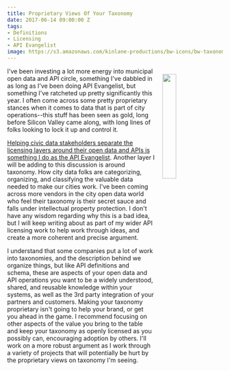 ```yaml
---
title: Proprietary Views Of Your Taxonomy
date: 2017-06-14 09:00:00 Z
tags:
- Definitions
- Licensing
- API Evangelist
image: https://s3.amazonaws.com/kinlane-productions/bw-icons/bw-taxonomy.png
---
```


<p><img src="https://s3.amazonaws.com/kinlane-productions/bw-icons/bw-taxonomy.png" align="right" width="25%" style="padding: 15px" /></p>I've been investing a lot more energy into municipal open data and API circle, something I've dabbled in as long as I've been doing API Evangelist, but something I've ratcheted up pretty significantly this year. I often come across some pretty proprietary stances when it comes to data that is part of city operations--this stuff has been seen as gold, long before Silicon Valley came along, with long lines of folks looking to lock it up and control it.

[Helping civic data stakeholders separate the licensing layers around their open data and APIs is something I do as the API Evangelist](http://apievangelist.com/2017/04/24/separating-the-licensing-layers-of-your-valuable-data-using-apis/). Another layer I will be adding to this discussion is around taxonomy. How city data folks are categorizing, organizing, and classifying the valuable data needed to make our cities work. I've been coming across more vendors in the city open data world who feel their taxonomy is their secret sauce and falls under intellectual property protection. I don't have any wisdom regarding why this is a bad idea, but I will keep writing about as part of my wider API licensing work to help work through ideas, and create a more coherent and precise argument.

I understand that some companies put a lot of work into taxonomies, and the description behind we organize things, but like API definitions and schema, these are aspects of your open data and API operations you want to be a widely understood, shared, and reusable knowledge within your systems, as well as the 3rd party integration of your partners and customers. Making your taxonomy proprietary isn't going to help your brand, or get you ahead in the game. I recommend focusing on other aspects of the value you bring to the table and keep your taxonomy as openly licensed as you possibly can, encouraging adoption by others. I'll work on a more robust argument as I work through a variety of projects that will potentially be hurt by the proprietary views on taxonomy I'm seeing.